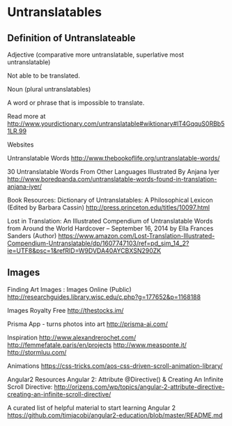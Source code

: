 # Untranslatables

## Definition of Untranslateable

Adjective
(comparative more untranslatable, superlative most untranslatable)

Not able to be translated.

Noun
(plural untranslatables)

A word or phrase that is impossible to translate.

Read more at http://www.yourdictionary.com/untranslatable#wiktionary#lT4GqquS0RBb51LR.99

Websites

Untranslatable Words
http://www.thebookoflife.org/untranslatable-words/

30 Untranslatable Words From Other Languages Illustrated By Anjana Iyer
http://www.boredpanda.com/untranslatable-words-found-in-translation-anjana-iyer/

Book Resources:
Dictionary of Untranslatables: A Philosophical Lexicon (Edited by Barbara Cassin)
http://press.princeton.edu/titles/10097.html

Lost in Translation: An Illustrated Compendium of Untranslatable Words from Around the World Hardcover – September 16, 2014
by Ella Frances Sanders  (Author)
https://www.amazon.com/Lost-Translation-Illustrated-Compendium-Untranslatable/dp/1607747103/ref=pd_sim_14_2?ie=UTF8&psc=1&refRID=W9DVDA40AYCBXSN290ZK

## Images
Finding Art Images : Images Online (Public)
http://researchguides.library.wisc.edu/c.php?g=177652&p=1168188

Images Royalty Free
http://thestocks.im/

Prisma App - turns photos into art
http://prisma-ai.com/

Inspiration
http://www.alexandrerochet.com/
http://femmefatale.paris/en/projects
http://www.measponte.it/
http://stormluu.com/

Animations
https://css-tricks.com/aos-css-driven-scroll-animation-library/

Angular2 Resources
Angular 2: Attribute @Directive() & Creating An Infinite Scroll Directive:
http://orizens.com/wp/topics/angular-2-attribute-directive-creating-an-infinite-scroll-directive/

A curated list of helpful material to start learning Angular 2
https://github.com/timjacobi/angular2-education/blob/master/README.md
